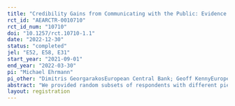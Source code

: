 ```yaml
---
title: "Credibility Gains from Communicating with the Public: Evidence from the ECB’s new Monetary Policy Strategy"
rct_id: "AEARCTR-0010710"
rct_id_num: "10710"
doi: "10.1257/rct.10710-1.1"
date: "2022-12-30"
status: "completed"
jel: "E52, E58, E31"
start_year: "2021-09-01"
end_year: "2022-03-30"
pi: "Michael Ehrmann"
pi_other: "Dimitris GeorgarakosEuropean Central Bank; Geoff KennyEuropean Central Bank"
abstract: "We provided random subsets of respondents with different pieces of information about the inflation target of the European Central Bank and the underlying decisions about its new monetary policy strategy, announced in July 2021. Another random subset (the control group) did not receive any information. This set-up allows us to identify the causal effects from communicating the strategy review decisions on the perceived credibility of the ECB’s target. "
layout: registration
---
```



